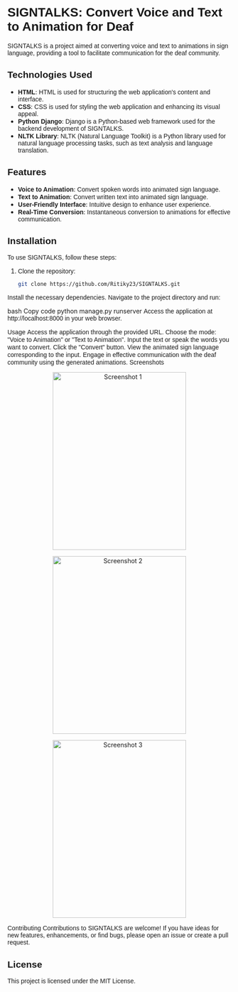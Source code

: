 # <font face="Arial">SIGNTALKS: Convert Voice and Text to Animation for Deaf</font>

<font face="Arial">SIGNTALKS is a project aimed at converting voice and text to animations in sign language, providing a tool to facilitate communication for the deaf community.</font>

## <font face="Arial">Technologies Used</font>

- <font face="Arial"><b>HTML</b></font>: <font face="Arial">HTML is used for structuring the web application's content and interface.</font>
- <font face="Arial"><b>CSS</b></font>: <font face="Arial">CSS is used for styling the web application and enhancing its visual appeal.</font>
- <font face="Arial"><b>Python Django</b></font>: <font face="Arial">Django is a Python-based web framework used for the backend development of SIGNTALKS.</font>
- <font face="Arial"><b>NLTK Library</b></font>: <font face="Arial">NLTK (Natural Language Toolkit) is a Python library used for natural language processing tasks, such as text analysis and language translation.</font>

## <font face="Arial">Features</font>

- <font face="Arial"><b>Voice to Animation</b></font>: <font face="Arial">Convert spoken words into animated sign language.</font>
- <font face="Arial"><b>Text to Animation</b></font>: <font face="Arial">Convert written text into animated sign language.</font>
- <font face="Arial"><b>User-Friendly Interface</b></font>: <font face="Arial">Intuitive design to enhance user experience.</font>
- <font face="Arial"><b>Real-Time Conversion</b></font>: <font face="Arial">Instantaneous conversion to animations for effective communication.</font>

## <font face="Arial">Installation</font>

<font face="Arial">To use SIGNTALKS, follow these steps:</font>

1. <font face="Arial">Clone the repository:</font>
   ```bash
   git clone https://github.com/Ritiky23/SIGNTALKS.git
<font face="Arial">Install the necessary dependencies. Navigate to the project directory and run:</font>

bash
Copy code
python manage.py runserver
<font face="Arial">Access the application at http://localhost:8000 in your web browser.</font>

<font face="Arial">Usage</font>
<font face="Arial">Access the application through the provided URL.</font>
<font face="Arial">Choose the mode: "Voice to Animation" or "Text to Animation".</font>
<font face="Arial">Input the text or speak the words you want to convert.</font>
<font face="Arial">Click the "Convert" button.</font>
<font face="Arial">View the animated sign language corresponding to the input.</font>
<font face="Arial">Engage in effective communication with the deaf community using the generated animations.</font>
<font face="Arial">Screenshots</font>

<p align="center">
  <img src="Screenshots/screenshot1.png" alt="Screenshot 1" width="300" height="400"/>
</p>
<p align="center">
  <img src="Screenshots/screenshot2.png" alt="Screenshot 2" width="300" height="400"/>
</p>

<p align="center">
  <img src="Screenshots/screenshot3.png" alt="Screenshot 3" width="300" height="400" />
</p>

<font face="Arial">Contributing</font>
<font face="Arial">Contributions to SIGNTALKS are welcome! If you have ideas for new features, enhancements, or find bugs, please open an issue or create a pull request.</font>

## <font face="Arial">License</font>
<font face="Arial">This project is licensed under the MIT License.</font>

